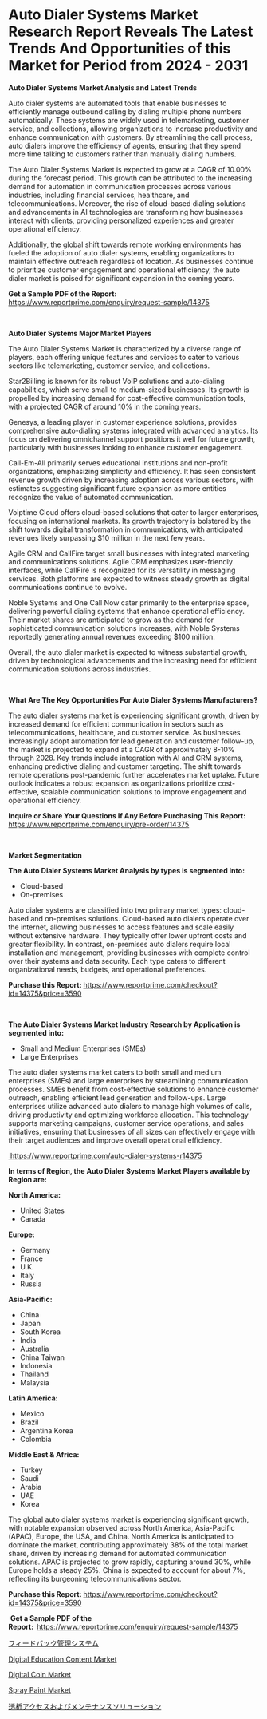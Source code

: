 <p><h1>Auto Dialer Systems Market Research Report Reveals The Latest Trends And Opportunities of this Market for Period from 2024 - 2031</h1></p><p><strong>Auto Dialer Systems Market Analysis and Latest Trends</strong></p>
<p><p>Auto dialer systems are automated tools that enable businesses to efficiently manage outbound calling by dialing multiple phone numbers automatically. These systems are widely used in telemarketing, customer service, and collections, allowing organizations to increase productivity and enhance communication with customers. By streamlining the call process, auto dialers improve the efficiency of agents, ensuring that they spend more time talking to customers rather than manually dialing numbers.</p><p>The Auto Dialer Systems Market is expected to grow at a CAGR of 10.00% during the forecast period. This growth can be attributed to the increasing demand for automation in communication processes across various industries, including financial services, healthcare, and telecommunications. Moreover, the rise of cloud-based dialing solutions and advancements in AI technologies are transforming how businesses interact with clients, providing personalized experiences and greater operational efficiency. </p><p>Additionally, the global shift towards remote working environments has fueled the adoption of auto dialer systems, enabling organizations to maintain effective outreach regardless of location. As businesses continue to prioritize customer engagement and operational efficiency, the auto dialer market is poised for significant expansion in the coming years.</p></p>
<p><strong>Get a Sample PDF of the Report:&nbsp;</strong> <a href="https://www.reportprime.com/enquiry/request-sample/14375">https://www.reportprime.com/enquiry/request-sample/14375</a></p>
<p>&nbsp;</p>
<p><strong>Auto Dialer Systems Major Market Players</strong></p>
<p><p>The Auto Dialer Systems Market is characterized by a diverse range of players, each offering unique features and services to cater to various sectors like telemarketing, customer service, and collections.</p><p>Star2Billing is known for its robust VoIP solutions and auto-dialing capabilities, which serve small to medium-sized businesses. Its growth is propelled by increasing demand for cost-effective communication tools, with a projected CAGR of around 10% in the coming years.</p><p>Genesys, a leading player in customer experience solutions, provides comprehensive auto-dialing systems integrated with advanced analytics. Its focus on delivering omnichannel support positions it well for future growth, particularly with businesses looking to enhance customer engagement.</p><p>Call-Em-All primarily serves educational institutions and non-profit organizations, emphasizing simplicity and efficiency. It has seen consistent revenue growth driven by increasing adoption across various sectors, with estimates suggesting significant future expansion as more entities recognize the value of automated communication.</p><p>Voiptime Cloud offers cloud-based solutions that cater to larger enterprises, focusing on international markets. Its growth trajectory is bolstered by the shift towards digital transformation in communications, with anticipated revenues likely surpassing $10 million in the next few years.</p><p>Agile CRM and CallFire target small businesses with integrated marketing and communications solutions. Agile CRM emphasizes user-friendly interfaces, while CallFire is recognized for its versatility in messaging services. Both platforms are expected to witness steady growth as digital communications continue to evolve.</p><p>Noble Systems and One Call Now cater primarily to the enterprise space, delivering powerful dialing systems that enhance operational efficiency. Their market shares are anticipated to grow as the demand for sophisticated communication solutions increases, with Noble Systems reportedly generating annual revenues exceeding $100 million.</p><p>Overall, the auto dialer market is expected to witness substantial growth, driven by technological advancements and the increasing need for efficient communication solutions across industries.</p></p>
<p>&nbsp;</p>
<p><strong>What Are The Key Opportunities For Auto Dialer Systems Manufacturers?</strong></p>
<p><p>The auto dialer systems market is experiencing significant growth, driven by increased demand for efficient communication in sectors such as telecommunications, healthcare, and customer service. As businesses increasingly adopt automation for lead generation and customer follow-up, the market is projected to expand at a CAGR of approximately 8-10% through 2028. Key trends include integration with AI and CRM systems, enhancing predictive dialing and customer targeting. The shift towards remote operations post-pandemic further accelerates market uptake. Future outlook indicates a robust expansion as organizations prioritize cost-effective, scalable communication solutions to improve engagement and operational efficiency.</p></p>
<p><strong>Inquire or Share Your Questions If Any Before Purchasing This Report:</strong> <a href="https://www.reportprime.com/enquiry/pre-order/14375">https://www.reportprime.com/enquiry/pre-order/14375</a></p>
<p>&nbsp;</p>
<p><strong>Market Segmentation</strong></p>
<p><strong>The Auto Dialer Systems Market Analysis by types is segmented into:</strong></p>
<p><ul><li>Cloud-based</li><li>On-premises</li></ul></p>
<p><p>Auto dialer systems are classified into two primary market types: cloud-based and on-premises solutions. Cloud-based auto dialers operate over the internet, allowing businesses to access features and scale easily without extensive hardware. They typically offer lower upfront costs and greater flexibility. In contrast, on-premises auto dialers require local installation and management, providing businesses with complete control over their systems and data security. Each type caters to different organizational needs, budgets, and operational preferences.</p></p>
<p><strong>Purchase this Report:&nbsp;</strong><a href="https://www.reportprime.com/checkout?id=14375&price=3590">https://www.reportprime.com/checkout?id=14375&price=3590</a></p>
<p>&nbsp;</p>
<p><strong>The Auto Dialer Systems Market Industry Research by Application is segmented into:</strong></p>
<p><ul><li>Small and Medium Enterprises (SMEs)</li><li>Large Enterprises</li></ul></p>
<p><p>The auto dialer systems market caters to both small and medium enterprises (SMEs) and large enterprises by streamlining communication processes. SMEs benefit from cost-effective solutions to enhance customer outreach, enabling efficient lead generation and follow-ups. Large enterprises utilize advanced auto dialers to manage high volumes of calls, driving productivity and optimizing workforce allocation. This technology supports marketing campaigns, customer service operations, and sales initiatives, ensuring that businesses of all sizes can effectively engage with their target audiences and improve overall operational efficiency.</p></p>
<p><a href="https://www.reportprime.com/auto-dialer-systems-r14375">&nbsp;https://www.reportprime.com/auto-dialer-systems-r14375</a></p>
<p><strong>In terms of Region, the Auto Dialer Systems Market Players available by Region are:</strong></p>
<p>
    <p> <strong> North America: </strong>
        <ul>
            <li>United States</li>
            <li>Canada</li>
        </ul>
        </p> 
    <p> <strong> Europe: </strong>
        <ul>
            <li>Germany</li>
            <li>France</li>
            <li>U.K.</li>
            <li>Italy</li>
            <li>Russia</li>
        </ul>
        </p> 
    <p> <strong> Asia-Pacific: </strong>
        <ul>
            <li>China</li>
            <li>Japan</li>
            <li>South Korea</li>
            <li>India</li>
            <li>Australia</li>
            <li>China Taiwan</li>
            <li>Indonesia</li>
            <li>Thailand</li>
            <li>Malaysia</li>
        </ul>
        </p> 
    <p> <strong> Latin America: </strong>
        <ul>
            <li>Mexico</li>
            <li>Brazil</li>
            <li>Argentina Korea</li>
            <li>Colombia</li>
        </ul>
        </p> 
    <p> <strong> Middle East & Africa: </strong>
        <ul>
            <li>Turkey</li>
            <li>Saudi</li>
            <li>Arabia</li>
            <li>UAE</li>
            <li>Korea</li>
        </ul>
    </p>
    </p>
<p><p>The global auto dialer systems market is experiencing significant growth, with notable expansion observed across North America, Asia-Pacific (APAC), Europe, the USA, and China. North America is anticipated to dominate the market, contributing approximately 38% of the total market share, driven by increasing demand for automated communication solutions. APAC is projected to grow rapidly, capturing around 30%, while Europe holds a steady 25%. China is expected to account for about 7%, reflecting its burgeoning telecommunications sector.</p></p>
<p><strong>Purchase this Report: </strong><a href="https://www.reportprime.com/checkout?id=14375&price=3590">https://www.reportprime.com/checkout?id=14375&price=3590</a></p>
<p>&nbsp;<strong>Get a Sample PDF of the Report:&nbsp;&nbsp;</strong><a href="https://www.reportprime.com/enquiry/request-sample/14375">https://www.reportprime.com/enquiry/request-sample/14375</a></p>
<p><strong></strong></p>
<p><p><a href="https://medium.com/@ursulastark1948/feedback-management-system-market-%E3%81%AE%E3%82%B0%E3%83%AD%E3%83%BC%E3%83%90%E3%83%AB%E5%B8%82%E5%A0%B4%E6%A6%82%E8%A6%81%E3%81%AF-%E4%B8%96%E7%95%8C%E3%81%8A%E3%82%88%E3%81%B3%E4%B8%BB%E8%A6%81%E5%B8%82%E5%A0%B4%E3%81%AB%E3%81%8A%E3%81%91%E3%82%8B%E6%A5%AD%E7%95%8C%E3%81%AB%E5%BD%B1%E9%9F%BF%E3%82%92%E4%B8%8E%E3%81%88%E3%82%8B%E4%B8%BB%E8%A6%81%E3%81%AA%E3%83%88%E3%83%AC%E3%83%B3%E3%83%89%E3%81%AB%E3%81%A4%E3%81%84%E3%81%A6-%E7%8B%AC%E8%87%AA%E3%81%AE%E8%A6%96%E7%82%B9%E3%82%92%E6%8F%90%E4%BE%9B%E3%81%97%E3%81%BE%E3%81%99-e894323caae5">フィードバック管理システム</a></p><p><a href="https://www.linkedin.com/pulse/analyzing-digital-education-content-market-dynamics-growth-csibc?trackingId=3Babr%2FdnRuOm2NYorYsWNQ%3D%3D">Digital Education Content Market</a></p><p><a href="https://www.linkedin.com/pulse/digital-coin-market-global-trends-forecast-2024-2031-data-pedia-hhimc?trackingId=7UfRMlj5SFiMGwakeHb2xQ%3D%3D">Digital Coin Market</a></p><p><a href="https://medium.com/@zayunoz657456/the-global-market-overview-of-the-spray-paint-market-provides-a-unique-perspective-on-the-key-044021d85558">Spray Paint Market</a></p><p><a href="https://medium.com/@ursulastark1948/%E3%82%B0%E3%83%AD%E3%83%BC%E3%83%90%E3%83%AB%E9%80%8F%E6%9E%90%E3%82%A2%E3%82%AF%E3%82%BB%E3%82%B9%E3%81%8A%E3%82%88%E3%81%B3%E3%83%A1%E3%83%B3%E3%83%86%E3%83%8A%E3%83%B3%E3%82%B9%E3%82%BD%E3%83%AA%E3%83%A5%E3%83%BC%E3%82%B7%E3%83%A7%E3%83%B3%E7%94%A3%E6%A5%AD%E8%AA%BF%E6%9F%BB%E5%A0%B1%E5%91%8A%E6%9B%B8-%E7%AB%B6%E4%BA%89%E7%92%B0%E5%A2%83-%E5%B8%82%E5%A0%B4%E8%A6%8F%E6%A8%A1-%E5%9C%B0%E5%9F%9F%E3%81%AE%E7%8A%B6%E6%B3%81%E3%81%8A%E3%82%88%E3%81%B3%E8%A6%8B%E9%80%9A%E3%81%97%E4%BA%88%E6%B8%AC-2024-2031-058dfe49572c?postPublishedType=initial">透析アクセスおよびメンテナンスソリューション</a></p></p>